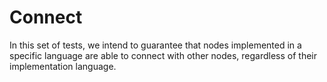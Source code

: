 # Connect

In this set of tests, we intend to guarantee that nodes implemented in a specific language are able to connect with other nodes, regardless of their implementation language.